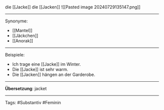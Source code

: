 die [[Jacke]]
die [[Jacken]]
![[Pasted image 20240729135147.png]]

---

Synonyme:
- [[Mantel]]
- [[Jäckchen]]
- [[Anorak]]

---

Beispiele:

- Ich trage eine [[Jacke]] im Winter.
- Die [[Jacke]] ist sehr warm.
- Die [[Jacken]] hängen an der Garderobe.

---

**Übersetzung**: jacket

---

Tags:
#Substantiv
#Feminin